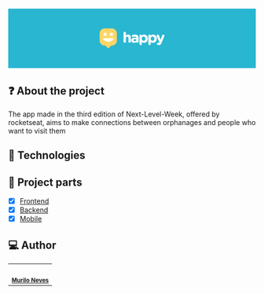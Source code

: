 <p align="center">
    <img src="./images/logo.png"/>
</p>

## :question: About the project
The app made in the third edition of Next-Level-Week, offered by rocketseat, aims to make connections between orphanages and people who want to visit them

## :rocket: Technologies 



## :notebook: Project parts  
- [x] [Frontend](https://github.com/muNeves3/happy/tree/master/web)
- [x] [Backend](https://github.com/muNeves3/happy/tree/master/backend)
- [x] [Mobile]()

## :computer: Author
<table>
  <tr>
    <td align="center"><img style="border-radius: 50%;" src="https://avatars1.githubusercontent.com/u/62778436?s=400&u=e006381212316eb35d33a7321258e8d2c7825efa&v=4" width="100px;" alt=""/><br /><sub><b><a href="https://linkedin.com/in/muNeves3" title="Luciano">Murilo Neves</a></b></sub><br/></td>
  </tr>
</table>